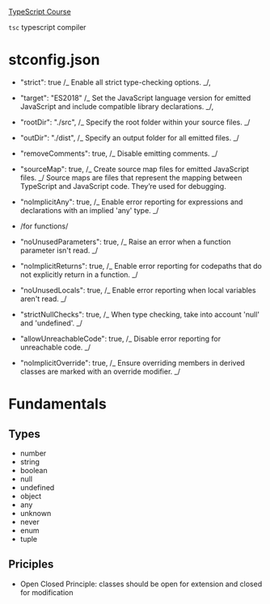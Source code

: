 [TypeScript Course]('https://members.codewithmosh.com/')

`tsc` typescript compiler

# stconfig.json

- "strict": true /_ Enable all strict type-checking options. _/,

- "target": "ES2018" /_ Set the JavaScript language version for emitted JavaScript and include compatible library declarations. _/,
- "rootDir": "./src", /_ Specify the root folder within your source files. _/
- "outDir": "./dist", /_ Specify an output folder for all emitted files. _/
- "removeComments": true, /_ Disable emitting comments. _/
- "sourceMap": true, /_ Create source map files for emitted JavaScript files. _/ Source maps are files that represent the mapping between TypeScript and JavaScript code. They’re used for debugging.
- "noImplicitAny": true, /_ Enable error reporting for expressions and declarations with an implied 'any' type. _/
- /for functions/
- "noUnusedParameters": true, /_ Raise an error when a function parameter isn't read. _/
- "noImplicitReturns": true, /_ Enable error reporting for codepaths that do not explicitly return in a function. _/
- "noUnusedLocals": true, /_ Enable error reporting when local variables aren't read. _/
- "strictNullChecks": true, /_ When type checking, take into account 'null' and 'undefined'. _/
- "allowUnreachableCode": true, /_ Disable error reporting for unreachable code. _/
- "noImplicitOverride": true, /_ Ensure overriding members in derived classes are marked with an override modifier. _/

# Fundamentals

## Types

- number
- string
- boolean
- null
- undefined
- object
- any
- unknown
- never
- enum
- tuple

## Priciples

- Open Closed Principle: classes should be open for extension and closed for modification
